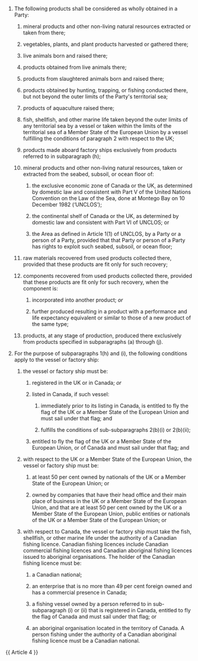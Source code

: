 1. The following products shall be considered as wholly obtained in a Party:

    1. mineral products and other non-living natural resources extracted or taken from there;

    2. vegetables, plants, and plant products harvested or gathered there;

    3. live animals born and raised there;

    4. products obtained from live animals there;

    5. products from slaughtered animals born and raised there;

    6. products obtained by hunting, trapping, or fishing conducted there, but not beyond the outer limits of the Party's territorial sea;

    7. products of aquaculture raised there;

    8. fish, shellfish, and other marine life taken beyond the outer limits of any territorial sea by a vessel or taken within the limits of the territorial sea of a Member State of the European Union by a vessel fulfilling the conditions of paragraph 2 with respect to the UK;

    9. products made aboard factory ships exclusively from products referred to in subparagraph (h);

    10. mineral products and other non-living natural resources, taken or extracted from the seabed, subsoil, or ocean floor of:

        1.  the exclusive economic zone of Canada or the UK, as determined by domestic law and consistent with Part V of the United Nations Convention on the Law of the Sea, done at Montego Bay on 10 December 1982 (‘UNCLOS’);

        2.  the continental shelf of Canada or the UK, as determined by domestic law and consistent with Part VI of UNCLOS; or

        3.  the Area as defined in Article 1(1) of UNCLOS, by a Party or a person of a Party, provided that that Party or person of a Party has rights to exploit such seabed, subsoil, or ocean floor;

    11. raw materials recovered from used products collected there, provided that these products are fit only for such recovery;

    12. components recovered from used products collected there, provided that these products are fit only for such recovery, when the component is:

        1.  incorporated into another product; *or*

        2.  further produced resulting in a product with a performance and life expectancy equivalent or similar to those of  a new product of the same type;

    13. products, at any stage of production, produced there exclusively from products specified in subparagraphs (a) through (j).

2. For the purpose of subparagraphs 1(h) and (i), the following conditions apply to the vessel or factory ship:

   1. the vessel or factory ship must be:

      1. registered in the UK or in Canada; *or*

      2. listed in Canada, if such vessel:

         1. immediately prior to its listing in Canada, is entitled to fly the flag of the UK or a Member State of the European Union and must sail under that flag; and

         2. fulfills the conditions of sub-subparagraphs 2(b)(i) or 2(b)(ii);

      3. entitled to fly the flag of the UK or a Member State of the European Union, or of Canada and must sail under that flag; and

   2. with respect to the UK or a Member State of the European Union, the vessel or factory ship must be:

      1. at least 50 per cent owned by nationals of the UK or a Member State of the European Union; or

      2. owned by companies that have their head office and their main place of business in the UK or a Member State of the European Union, and that are at least 50 per cent owned by the UK or a Member State of the European Union, public entities or nationals of the UK or a Member State of the European Union; or

   3. with respect to Canada, the vessel or factory ship must take the fish, shellfish, or other marine life under the authority of a Canadian fishing licence. Canadian fishing licences include Canadian commercial fishing licences and Canadian aboriginal fishing licences issued to aboriginal organisations. The holder of the Canadian fishing licence must be:

      1. a Canadian national;

      2. an enterprise that is no more than 49 per cent foreign owned and has a commercial presence in Canada;

      3. a fishing vessel owned by a person referred to in sub-subparagraph (i) or (ii) that is registered in Canada, entitled to fly the flag of Canada and must sail under that flag; or

      4. an aboriginal organisation located in the territory of Canada. A person fishing under the authority of a Canadian aboriginal fishing licence must be a Canadian national.

{{ Article 4 }}
